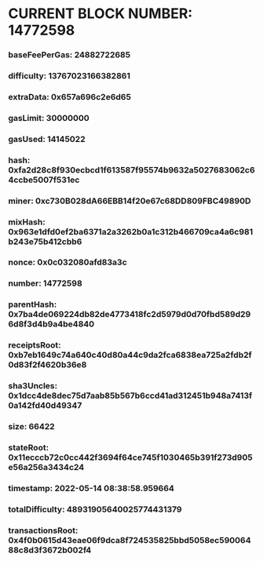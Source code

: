# CURRENT BLOCK NUMBER: 14772598

### baseFeePerGas: 24882722685
### difficulty: 13767023166382861
### extraData: 0x657a696c2e6d65
### gasLimit: 30000000
### gasUsed: 14145022
### hash: 0xfa2d28c8f930ecbcd1f613587f95574b9632a5027683062c64ccbe5007f531ec
### miner: 0xc730B028dA66EBB14f20e67c68DD809FBC49890D
### mixHash: 0x963e1dfd0ef2ba6371a2a3262b0a1c312b466709ca4a6c981b243e75b412cbb6
### nonce: 0x0c032080afd83a3c
### number: 14772598
### parentHash: 0x7ba4de069224db82de4773418fc2d5979d0d70fbd589d296d8f3d4b9a4be4840
### receiptsRoot: 0xb7eb1649c74a640c40d80a44c9da2fca6838ea725a2fdb2f0d83f2f4620b36e8
### sha3Uncles: 0x1dcc4de8dec75d7aab85b567b6ccd41ad312451b948a7413f0a142fd40d49347
### size: 66422
### stateRoot: 0x11ecccb72c0cc442f3694f64ce745f1030465b391f273d905e56a256a3434c24
### timestamp: 2022-05-14 08:38:58.959664
### totalDifficulty: 48931905640025774431379
### transactionsRoot: 0x4f0b0615d43eae06f9dca8f724535825bbd5058ec59006488c8d3f3672b002f4
